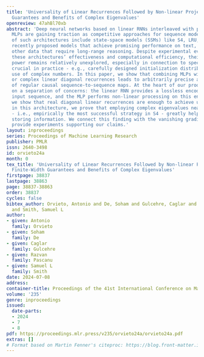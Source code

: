 ```yaml
---
title: 'Universality of Linear Recurrences Followed by Non-linear Projections: Finite-Width
  Guarantees and Benefits of Complex Eigenvalues'
openreview: 47ahBl70xb
abstract: 'Deep neural networks based on linear RNNs interleaved with position-wise
  MLPs are gaining traction as competitive approaches for sequence modeling. Examples
  of such architectures include state-space models (SSMs) like S4, LRU, and Mamba:
  recently proposed models that achieve promising performance on text, genetics, and
  other data that require long-range reasoning. Despite experimental evidence highlighting
  these architectures’ effectiveness and computational efficiency, their expressive
  power remains relatively unexplored, especially in connection to specific choices
  crucial in practice - e.g., carefully designed initialization distribution and potential
  use of complex numbers. In this paper, we show that combining MLPs with both real
  or complex linear diagonal recurrences leads to arbitrarily precise approximation
  of regular causal sequence-to-sequence maps. At the heart of our proof, we rely
  on a separation of concerns: the linear RNN provides a lossless encoding of the
  input sequence, and the MLP performs non-linear processing on this encoding. While
  we show that real diagonal linear recurrences are enough to achieve universality
  in this architecture, we prove that employing complex eigenvalues near unit disk
  - i.e., empirically the most successful strategy in S4 - greatly helps the RNN in
  storing information. We connect this finding with the vanishing gradient issue and
  provide experiments supporting our claims.'
layout: inproceedings
series: Proceedings of Machine Learning Research
publisher: PMLR
issn: 2640-3498
id: orvieto24a
month: 0
tex_title: 'Universality of Linear Recurrences Followed by Non-linear Projections:
  Finite-Width Guarantees and Benefits of Complex Eigenvalues'
firstpage: 38837
lastpage: 38863
page: 38837-38863
order: 38837
cycles: false
bibtex_author: Orvieto, Antonio and De, Soham and Gulcehre, Caglar and Pascanu, Razvan
  and Smith, Samuel L
author:
- given: Antonio
  family: Orvieto
- given: Soham
  family: De
- given: Caglar
  family: Gulcehre
- given: Razvan
  family: Pascanu
- given: Samuel L
  family: Smith
date: 2024-07-08
address:
container-title: Proceedings of the 41st International Conference on Machine Learning
volume: '235'
genre: inproceedings
issued:
  date-parts:
  - 2024
  - 7
  - 8
pdf: https://proceedings.mlr.press/v235/orvieto24a/orvieto24a.pdf
extras: []
# Format based on Martin Fenner's citeproc: https://blog.front-matter.io/posts/citeproc-yaml-for-bibliographies/
---
```

